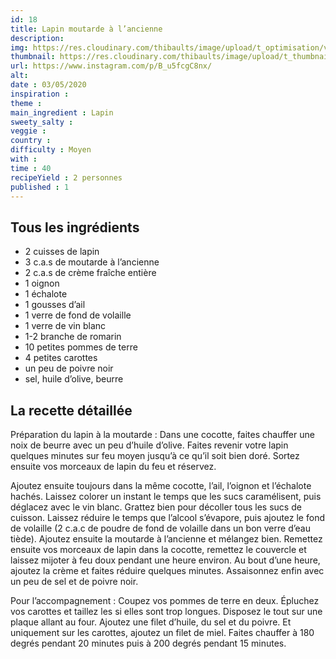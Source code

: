 ```yaml
---
id: 18
title: Lapin moutarde à l’ancienne
description: 
img: https://res.cloudinary.com/thibaults/image/upload/t_optimisation/v1600461035/Recipes/20200503_lapin.jpg
thumbnail: https://res.cloudinary.com/thibaults/image/upload/t_thumbnail_josie/v1600461035/Recipes/20200503_lapin.jpg
url: https://www.instagram.com/p/B_u5fcgC8nx/
alt: 
date : 03/05/2020
inspiration :
theme : 
main_ingredient : Lapin
sweety_salty : 
veggie : 
country :
difficulty : Moyen
with : 
time : 40
recipeYield : 2 personnes
published : 1
---
```


## Tous les ingrédients
 - 2 cuisses de lapin
 - 3 c.a.s de moutarde à l’ancienne
 - 2 c.a.s de crème fraîche entière
 - 1 oignon
 - 1 échalote
 - 1 gousses d’ail
 - 1 verre de fond de volaille
 - 1 verre de vin blanc
 - 1-2 branche de romarin
 - 10 petites pommes de terre
 - 4 petites carottes
 - un peu de poivre noir
 - sel, huile d’olive, beurre

## La recette détaillée
Préparation du lapin à la moutarde : Dans une cocotte, faites chauffer une noix de beurre avec un peu d’huile d’olive. Faites revenir votre lapin quelques minutes sur feu moyen jusqu’à ce qu’il soit bien doré. Sortez ensuite vos morceaux de lapin du feu et réservez.

Ajoutez ensuite toujours dans la même cocotte, l’ail, l’oignon et l’échalote hachés. Laissez colorer un instant le temps que les sucs caramélisent, puis déglacez avec le vin blanc. Grattez bien pour décoller tous les sucs de cuisson. Laissez réduire le temps que l’alcool s’évapore, puis ajoutez le fond de volaille (2 c.a.c de poudre de fond de volaille dans un bon verre d’eau tiède). Ajoutez ensuite la moutarde à l’ancienne et mélangez bien. Remettez ensuite vos morceaux de lapin dans la cocotte, remettez le couvercle et laissez mijoter à feu doux pendant une heure environ. Au bout d’une heure, ajoutez la crème et faites réduire quelques minutes. Assaisonnez enfin avec un peu de sel et de poivre noir.

Pour l’accompagnement :
Coupez vos pommes de terre en deux. Épluchez vos carottes et taillez les si elles sont trop longues. Disposez le tout sur une plaque allant au four. Ajoutez une filet d’huile, du sel et du poivre. Et uniquement sur les carottes, ajoutez un filet de miel. Faites chauffer à 180 degrés pendant 20 minutes puis à 200 degrés pendant 15 minutes.